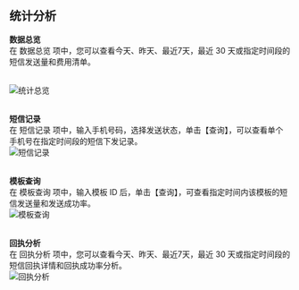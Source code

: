## 统计分析 <br>

**数据总览**<br>
在 数据总览 项中，您可以查看今天、昨天、最近7天，最近 30 天或指定时间段的短信发送量和费用清单。<br><br>

![统计总览](https://github.com/jdcloudcom/cn/blob/cn-sl-duanxin/image/Short-Message-Service/dx-022.png?raw=true)<br><br>

**短信记录**<br>
在 短信记录 项中，输入手机号码，选择发送状态，单击【查询】，可以查看单个手机号在指定时间段的短信下发记录。<br>
![短信记录](https://github.com/jdcloudcom/cn/blob/cn-sl-duanxin/image/Short-Message-Service/dx-023.png?raw=true)<br><br>

**模板查询**<br>
在 模板查询 项中，输入模板 ID 后，单击【查询】，可查看指定时间内该模板的短信发送量和发送成功率。<br>
![模板查询](https://github.com/jdcloudcom/cn/blob/cn-sl-duanxin/image/Short-Message-Service/dx-024.png?raw=true)<br><br>

**回执分析**<br>
在 回执分析 项中，您可以查看今天、昨天、最近7天，最近 30 天或指定时间段的短信回执详情和回执成功率分析。<br>
![回执分析](https://github.com/jdcloudcom/cn/blob/cn-sl-duanxin/image/Short-Message-Service/dx-025.png?raw=true)
